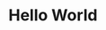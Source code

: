 ---
ee_id: '57'
site: '1'
type: '2'
url: 2009-034-hello-world
title: Hello World
year: '2009'
display_year: '2009'
medium: Pen on paper
dims:
pitch: "​Between 0-100 lines drawn to random points"
ps:
live_url:
related:
youtube:
related_code: https://github.com/coryarcangel/Hp-Pen-Plotter-Hello-World
imgs: hello-world-2009-034-digital-database-ih.jpg
subheading:
download:
add_credit:
add_credits:
commission:
layout: things-i-made
---